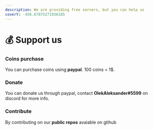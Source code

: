 ```yaml
---
description: We are providing free servers, but you can help us
coverY: -456.67875271936185
---
```


# 💰 Support us

### Coins purchase

You can purchase coins using **paypal**. 100 coins = 1$.

### Donate

You can donate us through paypal, contact **OlekAleksander#5599** on discord for more info.

### Contribute

By contributing on our **public repos** avaiable on gtihub
